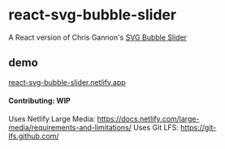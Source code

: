 # react-svg-bubble-slider

A React version of Chris Gannon's [SVG Bubble Slider](https://codepen.io/chrisgannon/pen/GZNgLw/)

## demo

[react-svg-bubble-slider.netlify.app](https://react-svg-bubble-slider.netlify.app/?path=/docs/intro--page)

#### Contributing: WIP

Uses Netlify Large Media: https://docs.netlify.com/large-media/requirements-and-limitations/
Uses Git LFS: https://git-lfs.github.com/
